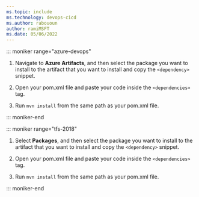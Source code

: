 ```yaml
---
ms.topic: include
ms.technology: devops-cicd
ms.author: rabououn
author: ramiMSFT
ms.date: 05/06/2022
---
```


::: moniker range="azure-devops"

1. Navigate to **Azure Artifacts**, and then select the package you want to install to the artifact that you want to install and copy the `<dependency>` snippet.

1. Open your pom.xml file and paste your code inside the `<dependencies>` tag.

1. Run `mvn install` from the same path as your pom.xml file.

::: moniker-end

::: moniker range="tfs-2018"

1. Select **Packages**, and then select the package you want to install to the artifact that you want to install and copy the `<dependency>` snippet.

1. Open your pom.xml file and paste your code inside the `<dependencies>` tag.

1. Run `mvn install` from the same path as your pom.xml file.

::: moniker-end
